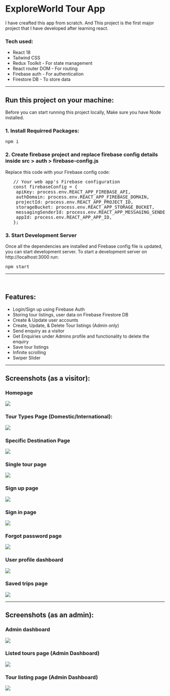 <h1 align="left">ExploreWorld Tour App </h1>
<p>I have creafted this app from scratch. And This project is the first major project that I have developed after learning react.</p>

<h3 align="left">Tech used:</h3>
<ul>
   <li>React 18</li>
   <li>Tailwind CSS</li>
   <li>Redux Toolkit - For state management</li>
   <li>React router DOM - For routing</li>
   <li>Firebase auth - For authentication</li>
   <li>Firestore DB - To store data</li>
</ul>
<hr/>

<h2>Run this project on your machine:</h2>
<p>Before you can start running this project locally, Make sure you have Node installed.</p>

<h3>1. Install Requirred Packages:</h3>
<pre>npm i</pre>

<h3>2. Create firebase project and replace firebase config details inside src > auth > firebase-config.js</h3>
<p>Replace this code with your Firebase config code:</p>
<pre>
   // Your web app's Firebase configuration
   const firebaseConfig = {
   	apiKey: process.env.REACT_APP_FIREBASE_API,
   	authDomain: process.env.REACT_APP_FIREBASE_DOMAIN,
   	projectId: process.env.REACT_APP_PROJECT_ID,
   	storageBucket: process.env.REACT_APP_STORAGE_BUCKET,
   	messagingSenderId: process.env.REACT_APP_MESSAGING_SENDER_ID,
   	appId: process.env.REACT_APP_APP_ID,
   };
</pre>

<h3>3. Start Development Server</h3>
<p> Once all the dependencies are installed and Firebase config file is updated, you can start development server. To start a development server on http://localhost:3000 run:</p>
<pre>npm start</pre>
<hr/>
<br/>

<h2>Features:</h2>
<ul>
  <li>Login/Sign up using Firebase Auth</li>
  <li>Storing tour listings, user data on Firebase Firestore DB</li>
  <li>Create & Update user accounts</li>
  <li>Create, Update, & Delete Tour listings (Admin only)</li>
  <li>Send enquiry as a visitor</li>
  <li>Get Enquiries under Admins profile and functionality to delete the enquiry</li>
  <li>Save tour listings</li>
  <li>Infinite scrolling</li>
  <li>Swiper Slider</li>
</ul>

<hr/>
<h2>Screenshots (as a visitor):</h2>

<h3>Homepage</h3>
<img src='https://firebasestorage.googleapis.com/v0/b/personal-84946.appspot.com/o/homepage.png?alt=media&token=57483fd1-e3d8-4e7f-978b-d12351cc090d'/>

<h3>Tour Types Page (Domestic/International):</h3>
<img src='https://firebasestorage.googleapis.com/v0/b/personal-84946.appspot.com/o/specific%20tour%20type%20page.png?alt=media&token=c6121aec-c5cf-4e0d-b2cd-062d16382b63'>

<h3>Specific Destination Page</h3>
<img src='https://firebasestorage.googleapis.com/v0/b/personal-84946.appspot.com/o/specific%20destination%20page.png?alt=media&token=d68041e0-7c51-41b6-85c0-adf96fcfe864'>

<h3>Single tour page</h3>
<img src='https://firebasestorage.googleapis.com/v0/b/personal-84946.appspot.com/o/single%20tour%20page.png?alt=media&token=091d4ed8-a780-4a0d-bc91-f1d7fe81ebcb'>

<h3>Sign up page</h3>
<img src='https://firebasestorage.googleapis.com/v0/b/personal-84946.appspot.com/o/sign%20up%20page.png?alt=media&token=3b68c2a8-0933-4510-a87d-e54e41f225e7'>

<h3>Sign in page</h3>
<img src='https://firebasestorage.googleapis.com/v0/b/personal-84946.appspot.com/o/sign%20in%20page.png?alt=media&token=aeedbb5a-8327-464d-8a06-48a83e305eec'>

<h3>Forgot password page</h3>
<img src='https://firebasestorage.googleapis.com/v0/b/personal-84946.appspot.com/o/forgot%20password%20page.png?alt=media&token=a844115e-8172-44b1-b9f9-c5f91c9e9fe9'>

<h3>User profile dashboard</h3>
<img src='https://firebasestorage.googleapis.com/v0/b/personal-84946.appspot.com/o/user%20profile%20dashboard.png?alt=media&token=e41b3706-4629-43f1-b86a-0bda53788cdc'>

<h3>Saved trips page</h3>
<img src='https://firebasestorage.googleapis.com/v0/b/personal-84946.appspot.com/o/saved%20trips%20page.png?alt=media&token=7bca018c-4b7e-46ec-9f49-9ba24943097b'>

<br/>
<hr/>
<h2>Screenshots (as an admin):</h2>

<h3>Admin dashboard</h3>
<img src='https://firebasestorage.googleapis.com/v0/b/personal-84946.appspot.com/o/admin%20profile%20dashboard.png?alt=media&token=1ddb7dfd-5d19-4839-9cee-e5ce526db8f0'>

<h3>Listed tours page (Admin Dashboard)</h3>
<img src='https://firebasestorage.googleapis.com/v0/b/personal-84946.appspot.com/o/my%20listings%20page.png?alt=media&token=5f65314b-afce-4d41-9225-ee2e331e4a42'>

<h3>Tour listing page (Admin Dashboard)</h3>
<img src='https://firebasestorage.googleapis.com/v0/b/personal-84946.appspot.com/o/create%20trips%20page.png?alt=media&token=4f7c84a7-ddbb-4233-b507-d84e3810fc0a'>

